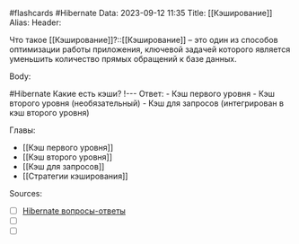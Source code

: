 #flashcards #Hibernate 
Data: 2023-09-12 11:35
Title: [[Кэширование]]
Alias:
Header:

Что такое [[Кэширование]]?::[[Кэширование]] – это один из способов оптимизации работы приложения, ключевой задачей которого является уменьшить количество прямых обращений к базе данных.
<!--SR:!2023-10-27,6,150-->



Body:

#Hibernate 
Какие есть кэши?
!---
Ответ:
	- Кэш первого уровня
	- Кэш второго уровня (необязательный)
	- Кэш для запросов (интегрирован в кэш второго уровня)
<!--SR:!2023-11-03,10,350-->




Главы:
- [[Кэш первого уровня]]
- [[Кэш второго уровня]]
- [[Кэш для запросов]]
- [[Стратегии кэширования]]


Sources:
- [ ] [Hibernate вопросы-ответы](https://docs.google.com/document/d/104EUUT-gv7xSalJlJu0DInzlyCVFjC5Sz2gcDoVtfyE/edit)
- [ ] []()
- [ ] []()

